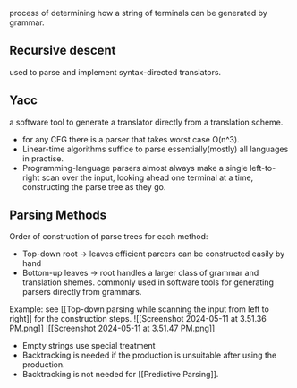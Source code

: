 process of determining how a string of terminals can be generated by grammar.


Recursive descent
---
used to parse and implement syntax-directed translators.

Yacc
---
a software tool to generate a translator directly from a translation scheme.


- for any CFG there is a parser that takes worst case O(n^3).
- Linear-time algorithms suffice to parse essentially(mostly) all languages in practise.
- Programming-language parsers almost always make a single left-to-right scan over the input, looking ahead one terminal at a time, constructing the parse tree as they go.


Parsing Methods
---
Order of construction of parse trees for each method:
- Top-down
	root -> leaves
	efficient parcers can be constructed easily by hand
- Bottom-up
	leaves -> root
	handles a larger class of grammar and translation shemes.
	commonly used in software tools for generating parsers directly from grammars.

Example:
	see [[Top-down parsing while scanning the input from left to right]] for the construction steps.
![[Screenshot 2024-05-11 at 3.51.36 PM.png]]
![[Screenshot 2024-05-11 at 3.51.47 PM.png]]

- Empty strings use special treatment
- Backtracking is needed if the production is unsuitable after using the production.
- Backtracking is not needed for [[Predictive Parsing]].